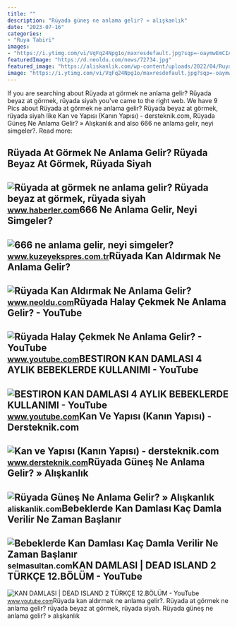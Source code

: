 ```yaml
---
title: ""
description: "Rüyada güneş ne anlama gelir? » alışkanlık"
date: "2023-07-16"
categories:
- "Ruya Tabiri"
images:
- "https://i.ytimg.com/vi/VqFq24Npg1o/maxresdefault.jpg?sqp=-oaymwEmCIAKENAF8quKqQMa8AEB-AGUA4AC0AWKAgwIABABGGUgYihXMA8=&amp;rs=AOn4CLA7sMJ4iGDvJj-sNyrMDistVDT2Ew"
featuredImage: "https://d.neoldu.com/news/72734.jpg"
featured_image: "https://aliskanlik.com/wp-content/uploads/2022/04/Ruyada-Gunes-Ne-Anlama-Gelir.jpeg"
image: "https://i.ytimg.com/vi/VqFq24Npg1o/maxresdefault.jpg?sqp=-oaymwEmCIAKENAF8quKqQMa8AEB-AGUA4AC0AWKAgwIABABGGUgYihXMA8=&amp;rs=AOn4CLA7sMJ4iGDvJj-sNyrMDistVDT2Ew"
---
```


If you are searching about Rüyada at görmek ne anlama gelir? Rüyada beyaz at görmek, rüyada siyah you've came to the right web. We have 9 Pics about Rüyada at görmek ne anlama gelir? Rüyada beyaz at görmek, rüyada siyah like Kan ve Yapısı (Kanın Yapısı) - dersteknik.com, Rüyada Güneş Ne Anlama Gelir? » Alışkanlık and also 666 ne anlama gelir, neyi simgeler?. Read more:

Rüyada At Görmek Ne Anlama Gelir? Rüyada Beyaz At Görmek, Rüyada Siyah
----------------------------------------------------------------------

 ![Rüyada at görmek ne anlama gelir? Rüyada beyaz at görmek, rüyada siyah](https://foto.haberler.com/haber/2019/10/30/ruyada-at-gormek-ne-anlama-gelir-12566959_7097_m.jpg) <small>www.haberler.com</small>666 Ne Anlama Gelir, Neyi Simgeler?
-----------------------------------

 ![666 ne anlama gelir, neyi simgeler?](https://kuzeyeksprescomtr.teimg.com/kuzeyekspres-com-tr/uploads/2023/06/666-ne-anlama-gelir.jpg) <small>www.kuzeyekspres.com.tr</small>Rüyada Kan Aldırmak Ne Anlama Gelir?
------------------------------------

 ![Rüyada Kan Aldırmak Ne Anlama Gelir?](https://d.neoldu.com/news/72734.jpg) <small>www.neoldu.com</small>Rüyada Halay Çekmek Ne Anlama Gelir? - YouTube
----------------------------------------------

 ![Rüyada Halay Çekmek Ne Anlama Gelir? - YouTube](https://i.ytimg.com/vi/7a4g9rZI3Vo/maxresdefault.jpg) <small>www.youtube.com</small>BESTIRON KAN DAMLASI 4 AYLIK BEBEKLERDE KULLANIMI - YouTube
-----------------------------------------------------------

 ![BESTIRON KAN DAMLASI 4 AYLIK BEBEKLERDE KULLANIMI - YouTube](https://i.ytimg.com/vi/VqFq24Npg1o/maxresdefault.jpg?sqp=-oaymwEmCIAKENAF8quKqQMa8AEB-AGUA4AC0AWKAgwIABABGGUgYihXMA8=&rs=AOn4CLA7sMJ4iGDvJj-sNyrMDistVDT2Ew) <small>www.youtube.com</small>Kan Ve Yapısı (Kanın Yapısı) - Dersteknik.com
---------------------------------------------

 ![Kan ve Yapısı (Kanın Yapısı) - dersteknik.com](https://blogger.googleusercontent.com/img/b/R29vZ2xl/AVvXsEiq4xp7f1SN-Ip47TawKPTuBnOCOHC9Br0AT5hHuTMkI5fGoVK4vVY7c_CK-I6SUwLpeyzLjr4NLNgAlb-6c0BNkJ5GeOKuLtmmjEi29-51WEEA0I-HuhYLJuluU9UypRVV9PwtZ4yY5VStmB1dg4rscw9NMrW7mIwjphrRVPBpmrF8Vl1QKyUDe4GV4Q/s564/kan_damlasi.PNG) <small>www.dersteknik.com</small>Rüyada Güneş Ne Anlama Gelir? » Alışkanlık
------------------------------------------

 ![Rüyada Güneş Ne Anlama Gelir? » Alışkanlık](https://aliskanlik.com/wp-content/uploads/2022/04/Ruyada-Gunes-Ne-Anlama-Gelir.jpeg) <small>aliskanlik.com</small>Bebeklerde Kan Damlası Kaç Damla Verilir Ne Zaman Başlanır
----------------------------------------------------------

 ![Bebeklerde Kan Damlası Kaç Damla Verilir Ne Zaman Başlanır](https://selmasultan.com/wp-content/uploads/2020/11/selmasultan-bebeklerde-demir-damlasi-yan-etkileri-ne-kabizlik-kaka-rengi-degisikli.jpg) <small>selmasultan.com</small>KAN DAMLASI | DEAD ISLAND 2 TÜRKÇE 12.BÖLÜM - YouTube
-----------------------------------------------------

 ![KAN DAMLASI | DEAD ISLAND 2 TÜRKÇE 12.BÖLÜM - YouTube](https://i.ytimg.com/vi/OSmEzZnLRtA/maxresdefault.jpg) <small>www.youtube.com</small>Rüyada kan aldırmak ne anlama gelir?. Rüyada at görmek ne anlama gelir? rüyada beyaz at görmek, rüyada siyah. Rüyada güneş ne anlama gelir? » alışkanlık
